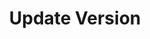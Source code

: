 ---
title: Update Version
menu:
  docs_{{ .version }}:
    identifier: kf-update-version
    name: UpdateVersion
    parent: kf-kafka-guides
    weight: 42
menu_name: docs_{{ .version }}
---